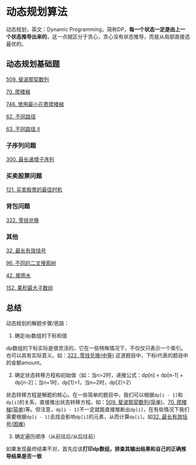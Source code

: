 # 动态规划算法
动态规划，英文：Dynamic Programming，简称DP，**每一个状态一定是由上一个状态推导出来的**，这一点就区分于贪心，贪心没有状态推导，而是从局部直接选最优的。

## 动态规划基础题

[509. 斐波那契数列](https://github.com/kerwin-ly/Blog/blob/master/algorithm/dynamic-programming/509.%20%E6%96%90%E6%B3%A2%E9%82%A3%E5%A5%91%E6%95%B0(%E7%AE%80%E5%8D%95).md)

[70. 爬楼梯](https://github.com/kerwin-ly/Blog/blob/master/algorithm/dynamic-programming/70.%20%E7%88%AC%E6%A5%BC%E6%A2%AF(%E7%AE%80%E5%8D%95).md)

[746. 使用最小花费爬楼梯](https://github.com/kerwin-ly/Blog/blob/master/algorithm/dynamic-programming/746.%20%E4%BD%BF%E7%94%A8%E6%9C%80%E5%B0%8F%E8%8A%B1%E8%B4%B9%E7%88%AC%E6%A5%BC%E6%A2%AF(%E7%AE%80%E5%8D%95).md)

[62. 不同路径](https://github.com/kerwin-ly/Blog/blob/master/algorithm/dynamic-programming/62.%20%E4%B8%8D%E5%90%8C%E8%B7%AF%E5%BE%84(%E4%B8%AD%E7%AD%89).md)

[63. 不同路径 II](https://github.com/kerwin-ly/Blog/blob/master/algorithm/dynamic-programming/63.%20%E4%B8%8D%E5%90%8C%E8%B7%AF%E5%BE%84%20II(%E4%B8%AD%E7%AD%89).md)

### 子序列问题

[300. 最长递增子序列](https://github.com/kerwin-ly/Blog/blob/master/algorithm/dynamic-programming/300.%20%E6%9C%80%E9%95%BF%E9%80%92%E5%A2%9E%E5%AD%90%E5%BA%8F%E5%88%97(%E4%B8%AD%E7%AD%89).md)

### 买卖股票问题

[121. 买卖股票的最佳时机](https://github.com/kerwin-ly/Blog/blob/master/algorithm/dynamic-programming/121.%20%E4%B9%B0%E5%8D%96%E8%82%A1%E7%A5%A8%E7%9A%84%E6%9C%80%E4%BD%B3%E6%97%B6%E6%9C%BA(%E7%AE%80%E5%8D%95).md)

### 背包问题

[322. 零钱兑换](https://github.com/kerwin-ly/Blog/blob/master/algorithm/dynamic-programming/322.%20%E9%9B%B6%E9%92%B1%E5%85%91%E6%8D%A2(%E4%B8%AD%E7%AD%89).md)
### 其他

[32. 最长有效括号](https://github.com/kerwin-ly/Blog/blob/master/algorithm/dynamic-programming/32.%20%E6%9C%80%E9%95%BF%E6%9C%89%E6%95%88%E6%8B%AC%E5%8F%B7(%E5%9B%B0%E9%9A%BE).md)

[96. 不同的二叉搜索树](https://github.com/kerwin-ly/Blog/blob/master/algorithm/dynamic-programming/96.%20%E4%B8%8D%E5%90%8C%E7%9A%84%E4%BA%8C%E5%8F%89%E6%90%9C%E7%B4%A2%E6%A0%91.md)

[42. 接雨水](https://github.com/kerwin-ly/Blog/blob/master/algorithm/two-pointer/42.%20%E6%8E%A5%E9%9B%A8%E6%B0%B4(%E5%9B%B0%E9%9A%BE).md)

[152. 乘积最大子数组](https://github.com/kerwin-ly/Blog/blob/master/algorithm/dynamic-programming/152.%20%E4%B9%98%E7%A7%AF%E6%9C%80%E5%A4%A7%E5%AD%90%E6%95%B0%E7%BB%84.md)

## 总结
动态规划的解题步骤/思路：

1. 确定dp数组的下标和值

dp数组的下标实际是很灵活的，它在一些特殊情况下，不仅仅只表示一个索引。也可以具有实际意义。如：[322. 零钱兑换(中等)](https://github.com/kerwin-ly/Blog/blob/master/algorithm/dynamic-programming/322.%20%E9%9B%B6%E9%92%B1%E5%85%91%E6%8D%A2(%E4%B8%AD%E7%AD%89).md) 这道题目中，下标i代表的题目中的金额amount。

2. 确定状态转移方程和初始值（如：当n>2时，递推公式：dp[n] = dp[n-1] + dp[n-2]；当n=1时，dp[1]=1，当n=2时，dp[2]=2）

状态转移方程是解题的核心。在一些简单的题目中，我们可以根据`dp[i - 1]`和`dp[i]`的关系，直接推出状态转移方程。如：[509. 斐波那契数列(简单)](https://github.com/kerwin-ly/Blog/blob/master/algorithm/dynamic-programming/509.%20%E6%96%90%E6%B3%A2%E9%82%A3%E5%A5%91%E6%95%B0(%E7%AE%80%E5%8D%95).md)、[70. 爬楼梯(简单)](https://github.com/kerwin-ly/Blog/blob/master/algorithm/dynamic-programming/70.%20%E7%88%AC%E6%A5%BC%E6%A2%AF(%E7%AE%80%E5%8D%95).md)等。但注意，`dp[i - 1]`不一定就能直接推断出`dp[i]`，在有些情况下我们需要根据`dp[i - 1]`去找会影响`dp[i]`的元素，从而计算`dp[i]`。如[32. 最长有效括号(困难)](https://github.com/kerwin-ly/Blog/blob/master/algorithm/dynamic-programming/32.%20%E6%9C%80%E9%95%BF%E6%9C%89%E6%95%88%E6%8B%AC%E5%8F%B7(%E5%9B%B0%E9%9A%BE).md)

3. 确定遍历顺序（从前往后/从后往前）

如果发现最终结果不对，首先应该**打印dp数组，排查其输出结果和自己的正确推导结果是否一致**
